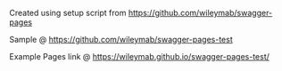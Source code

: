 Created using setup script from https://github.com/wileymab/swagger-pages

Sample @ https://github.com/wileymab/swagger-pages-test 

Example Pages link @ https://wileymab.github.io/swagger-pages-test/
